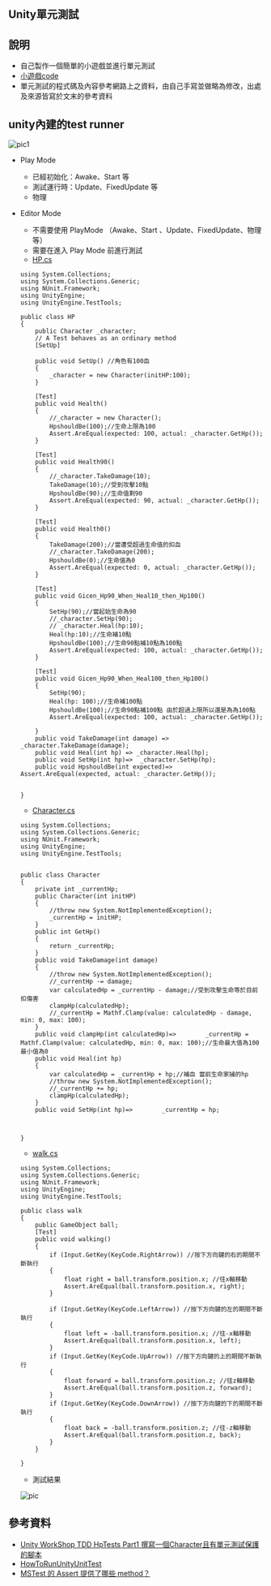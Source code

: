 ## Unity單元測試
## 說明
* 自己製作一個簡單的小遊戲並進行單元測試
* [小遊戲code](https://github.com/www-abcdefg/sa110a/tree/master/HW/%E6%9C%9F%E6%9C%AB/scripts)
* 單元測試的程式碼及內容參考網路上之資料，由自己手寫並做略為修改，出處及來源皆寫於文末的參考資料
## unity內建的test runner
![pic1](https://github.com/www-abcdefg/sa110a/blob/master/pic/%E6%9C%9F%E6%9C%ABpic/pic1.png)
* Play Mode
    * 已經初始化：Awake、Start 等
    * 測試運行時：Update、FixedUpdate 等
    * 物理
* Editor Mode
    * 不需要使用 PlayMode （Awake、Start 、Update、FixedUpdate、物理等）
    * 需要在進入 Play Mode 前進行測試
    * [HP.cs](https://github.com/www-abcdefg/sa110a/blob/master/HW/%E6%9C%9F%E6%9C%AB/tests/Editmode/HP.cs)
    ```
    using System.Collections;
    using System.Collections.Generic;
    using NUnit.Framework;
    using UnityEngine;
    using UnityEngine.TestTools;

    public class HP
    {
        public Character _character;
        // A Test behaves as an ordinary method
        [SetUp]

        public void SetUp() //角色有100血
        {
            _character = new Character(initHP:100);
        }

        [Test]
        public void Health()
        {
            //_character = new Character();
            HpshouldBe(100);//生命上限為100
            Assert.AreEqual(expected: 100, actual: _character.GetHp());
        }

        [Test]
        public void Health90() 
        {
            //_character.TakeDamage(10);
            TakeDamage(10);//受到攻擊10點
            HpshouldBe(90);//生命值剩90
            Assert.AreEqual(expected: 90, actual: _character.GetHp());
        }

        [Test]
        public void Health0()
        {
            TakeDamage(200);//當遭受超過生命值的扣血
            //_character.TakeDamage(200);
            HpshouldBe(0);//生命值為0
            Assert.AreEqual(expected: 0, actual: _character.GetHp());
        }

        [Test]
        public void Gicen_Hp90_When_Heal10_then_Hp100()
        {
            SetHp(90);//當起始生命為90
            //_character.SetHp(90);
            // _character.Heal(hp:10);
            Heal(hp:10);//生命補10點
            HpshouldBe(100);//生命90點補10點為100點
            Assert.AreEqual(expected: 100, actual: _character.GetHp());
        }

        [Test]
        public void Gicen_Hp90_When_Heal100_then_Hp100()
        {
            SetHp(90);
            Heal(hp: 100);//生命補100點
            HpshouldBe(100);//生命90點補100點 由於超過上限所以還是為為100點
            Assert.AreEqual(expected: 100, actual: _character.GetHp());

        }
        public void TakeDamage(int damage) => _character.TakeDamage(damage);
        public void Heal(int hp) => _character.Heal(hp);
        public void SetHp(int hp)=>  _character.SetHp(hp);
        public void HpshouldBe(int expected)=>  Assert.AreEqual(expected, actual: _character.GetHp());


    }

    ```
    * [Character.cs](https://github.com/www-abcdefg/sa110a/blob/master/HW/%E6%9C%9F%E6%9C%AB/tests/Editmode/Character.cs)
    ```
    using System.Collections;
    using System.Collections.Generic;
    using NUnit.Framework;
    using UnityEngine;
    using UnityEngine.TestTools;


    public class Character 
    {
        private int _currentHp;
        public Character(int initHP)
        {
            //throw new System.NotImplementedException();
            _currentHp = initHP;
        }
        public int GetHp()
        {
            return _currentHp;
        }
        public void TakeDamage(int damage)
        {
            //throw new System.NotImplementedException();
            //_currentHp -= damage;
            var calculatedHp = _currentHp - damage;//受到攻擊生命等於目前扣傷害
            clampHp(calculatedHp);
            //_currentHp = Mathf.Clamp(value: calculatedHp - damage, min: 0, max: 100);
        }
        public void clampHp(int calculatedHp)=>        _currentHp = Mathf.Clamp(value: calculatedHp, min: 0, max: 100);//生命最大值為100最小值為0
        public void Heal(int hp)
        {
            var calculatedHp = _currentHp + hp;//補血 當前生命家捕的hp
            //throw new System.NotImplementedException();
            //_currentHp += hp; 
            clampHp(calculatedHp);
        }
        public void SetHp(int hp)=>        _currentHp = hp;
        


    }
    ```
    * [walk.cs](https://github.com/www-abcdefg/sa110a/blob/master/HW/%E6%9C%9F%E6%9C%AB/tests/Editmode/walk.cs)
    ```
    using System.Collections;
    using System.Collections.Generic;
    using NUnit.Framework;
    using UnityEngine;
    using UnityEngine.TestTools;

    public class walk
    {
        public GameObject ball;
        [Test]
        public void walking()
        {
            if (Input.GetKey(KeyCode.RightArrow)) //按下方向鍵的右的期間不斷執行
            {
                float right = ball.transform.position.x; //往x軸移動
                Assert.AreEqual(ball.transform.position.x, right);
            }

            if (Input.GetKey(KeyCode.LeftArrow)) //按下方向鍵的左的期間不斷執行
            {
                float left = -ball.transform.position.x; //往-x軸移動
                Assert.AreEqual(ball.transform.position.x, left);
            }
            if (Input.GetKey(KeyCode.UpArrow)) //按下方向鍵的上的期間不斷執行
            {
                float forward = ball.transform.position.z; //往z軸移動
                Assert.AreEqual(ball.transform.position.z, forward);
            }
            if (Input.GetKey(KeyCode.DownArrow)) //按下方向鍵的下的期間不斷執行
            {
                float back = -ball.transform.position.z; //往-z軸移動
                Assert.AreEqual(ball.transform.position.z, back);
            }
        }

    }
    ```
    * 測試結果
    
    ![pic](https://github.com/www-abcdefg/sa110a/blob/master/pic/%E6%9C%9F%E6%9C%ABpic/pic.png)
## 參考資料
* [Unity WorkShop TDD HpTests Part1 撰寫一個Character且有單元測試保護的腳本](https://youtu.be/cw_0ArRw2LE)
* [HowToRunUnityUnitTest](https://github.com/yirui-wang-0212/UnityLearn-HowToRunUnityUnitTest)
* [MSTest 的 Assert 提供了哪些 method？](https://littlehorseboy.github.io/2020/03/06/2020-csharp-VisualStudio-MSTest-Assert/#Assert-AreNotEqual)
